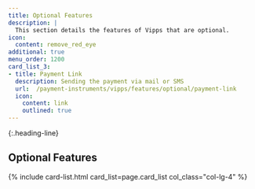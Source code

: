 ```yaml
---
title: Optional Features
description: |
  This section details the features of Vipps that are optional.
icon:
  content: remove_red_eye
additional: true
menu_order: 1200
card_list_3:
- title: Payment Link
  description: Sending the payment via mail or SMS
  url:  /payment-instruments/vipps/features/optional/payment-link
  icon:
    content: link
    outlined: true
---
```



{:.heading-line}

## Optional Features

{% include card-list.html card_list=page.card_list
    col_class="col-lg-4" %}

